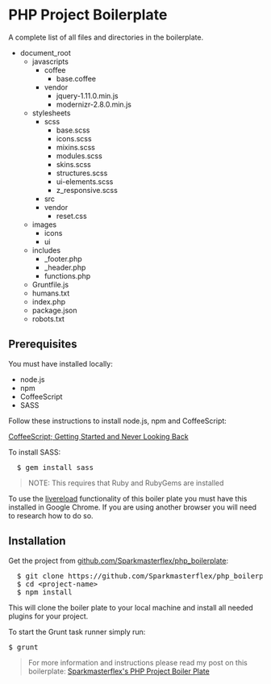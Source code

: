 # PHP Project Boilerplate

A complete list of all files and directories in the boilerplate.

* document_root
  * javascripts
    * coffee
      * base.coffee
    * vendor
      * jquery-1.11.0.min.js
      * modernizr-2.8.0.min.js
  * stylesheets
    * scss
      * base.scss
      * icons.scss
      * mixins.scss
      * modules.scss
      * skins.scss
      * structures.scss
      * ui-elements.scss
      * z_responsive.scss
    * src
    * vendor
      * reset.css
  * images
    * icons
    * ui
  * includes
    * _footer.php
    * _header.php
    * functions.php
  * Gruntfile.js
  * humans.txt
  * index.php
  * package.json
  * robots.txt
  
## Prerequisites

You must have installed locally:

* node.js
* npm
* CoffeeScript
* SASS

Follow these instructions to install node.js, npm and CoffeeScript: 

[CoffeeScript; Getting Started and Never Looking Back](http://sparkmasterflex.com/coffeescript-getting-started-and-never-looking-back/)

To install SASS:

<pre>
  $ gem install sass
</pre>

> NOTE: This requires that Ruby and RubyGems are installed

To use the [livereload](https://chrome.google.com/webstore/detail/livereload/jnihajbhpnppcggbcgedagnkighmdlei?hl=en) functionality of this boiler plate you must have this installed in Google Chrome. If you are using another browser you will need to research how to do so.
  
## Installation

Get the project from [github.com/Sparkmasterflex/php_boilerplate](https://github.com/Sparkmasterflex/php_boilerplate):

<pre>
  $ git clone https://github.com/Sparkmasterflex/php_boilerplate.git &lt;project-name>
  $ cd &lt;project-name>
  $ npm install
</pre>

This will clone the boiler plate to your local machine and install all needed plugins for your project.

To start the Grunt task runner simply run:

<pre>$ grunt</pre>


> For more information and instructions please read my post on this boilerplate: [Sparkmasterflex's PHP Project Boiler Plate](http://sparkmasterflex.com/php-project-boiler-plate/)

